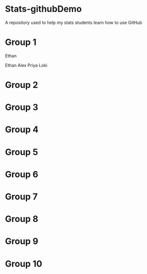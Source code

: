 # Stats-githubDemo
A repository used to help my stats students learn how to use GitHub

Group 1
===
Ethan 

Ethan
Alex
Priya
Loki

Group 2
===

Group 3
===

Group 4
===

Group 5
===

Group 6
===

Group 7
===

Group 8
===

Group 9
===

Group 10
===
